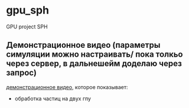 # gpu_sph
GPU project SPH
## Демонстрационное видео (параметры симуляции можно настраивать/ пока толкьо через сервер, в дальнешейм доделаю через запрос) 
 [демонстрационное видео](simulation.mp4), которое показывает:
- обработка частиц на двух гпу
